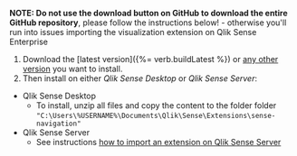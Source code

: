 **NOTE: Do not use the download button on GitHub to download the entire GitHub repository**, please follow the instructions below! - otherwise you'll run into issues importing the visualization extension on Qlik Sense Enterprise

1. Download the [latest version]({%= verb.buildLatest %}) or [any other version](https://github.com/stefanwalther/sense-export/tree/master/build) you want to install.
2. Then install on either *Qlik Sense Desktop* or *Qlik Sense Server*:

* Qlik Sense Desktop
	* To install, unzip all files and copy the content to the folder folder `"C:\Users\%USERNAME%\Documents\Qlik\Sense\Extensions\sense-navigation"`
* Qlik Sense Server
	* See instructions [how to import an extension on Qlik Sense Server](http://help.qlik.com/sense/2.0/en-US/online/#../Subsystems/ManagementConsole/Content/import-extensions.htm)
